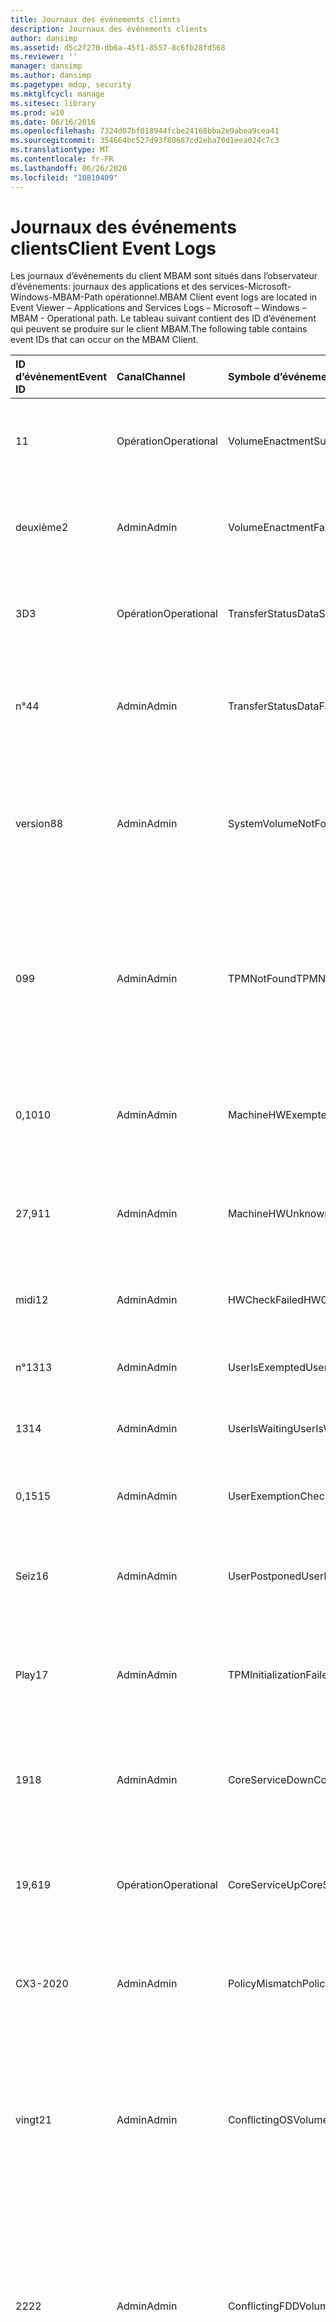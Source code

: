 ```yaml
---
title: Journaux des événements clients
description: Journaux des événements clients
author: dansimp
ms.assetid: d5c2f270-db6a-45f1-8557-8c6fb28fd568
ms.reviewer: ''
manager: dansimp
ms.author: dansimp
ms.pagetype: mdop, security
ms.mktglfcycl: manage
ms.sitesec: library
ms.prod: w10
ms.date: 06/16/2016
ms.openlocfilehash: 7324d07bf018944fcbe24168bba2e9abea9cea41
ms.sourcegitcommit: 354664bc527d93f80687cd2eba70d1eea024c7c3
ms.translationtype: MT
ms.contentlocale: fr-FR
ms.lasthandoff: 06/26/2020
ms.locfileid: "10810409"
---
```

# <span data-ttu-id="9e0f1-103">Journaux des événements clients</span><span class="sxs-lookup"><span data-stu-id="9e0f1-103">Client Event Logs</span></span>

<span data-ttu-id="9e0f1-104">Les journaux d’événements du client MBAM sont situés dans l’observateur d’événements: journaux des applications et des services-Microsoft-Windows-MBAM-Path opérationnel.</span><span class="sxs-lookup"><span data-stu-id="9e0f1-104">MBAM Client event logs are located in Event Viewer – Applications and Services Logs – Microsoft – Windows – MBAM - Operational path.</span></span>
<span data-ttu-id="9e0f1-105">Le tableau suivant contient des ID d’événement qui peuvent se produire sur le client MBAM.</span><span class="sxs-lookup"><span data-stu-id="9e0f1-105">The following table contains event IDs that can occur on the MBAM Client.</span></span>

<table>
<colgroup>
<col width="25%" />
<col width="25%" />
<col width="25%" />
<col width="25%" />
</colgroup>
<thead>
<tr class="header">
<th align="left"><span data-ttu-id="9e0f1-106">ID d’événement</span><span class="sxs-lookup"><span data-stu-id="9e0f1-106">Event ID</span></span></th>
<th align="left"><span data-ttu-id="9e0f1-107">Canal</span><span class="sxs-lookup"><span data-stu-id="9e0f1-107">Channel</span></span></th>
<th align="left"><span data-ttu-id="9e0f1-108">Symbole d’événement</span><span class="sxs-lookup"><span data-stu-id="9e0f1-108">Event symbol</span></span></th>
<th align="left"><span data-ttu-id="9e0f1-109">Message</span><span class="sxs-lookup"><span data-stu-id="9e0f1-109">Message</span></span></th>
</tr>
</thead>
<tbody>
<tr class="odd">
<td align="left"><p><span data-ttu-id="9e0f1-110">1</span><span class="sxs-lookup"><span data-stu-id="9e0f1-110">1</span></span></p></td>
<td align="left"><p><span data-ttu-id="9e0f1-111">Opération</span><span class="sxs-lookup"><span data-stu-id="9e0f1-111">Operational</span></span></p></td>
<td align="left"><p><span data-ttu-id="9e0f1-112">VolumeEnactmentSuccessful</span><span class="sxs-lookup"><span data-stu-id="9e0f1-112">VolumeEnactmentSuccessful</span></span></p></td>
<td align="left"><p><span data-ttu-id="9e0f1-113">Les stratégies MBAM ont été appliquées correctement.</span><span class="sxs-lookup"><span data-stu-id="9e0f1-113">The MBAM policies were applied successfully.</span></span></p></td>
</tr>
<tr class="even">
<td align="left"><p><span data-ttu-id="9e0f1-114">deuxième</span><span class="sxs-lookup"><span data-stu-id="9e0f1-114">2</span></span></p></td>
<td align="left"><p><span data-ttu-id="9e0f1-115">Admin</span><span class="sxs-lookup"><span data-stu-id="9e0f1-115">Admin</span></span></p></td>
<td align="left"><p><span data-ttu-id="9e0f1-116">VolumeEnactmentFailed</span><span class="sxs-lookup"><span data-stu-id="9e0f1-116">VolumeEnactmentFailed</span></span></p></td>
<td align="left"><p><span data-ttu-id="9e0f1-117">Une erreur s’est produite lors de l’application de stratégies MBAM.</span><span class="sxs-lookup"><span data-stu-id="9e0f1-117">An error occurred while applying MBAM policies.</span></span></p></td>
</tr>
<tr class="odd">
<td align="left"><p><span data-ttu-id="9e0f1-118">3D</span><span class="sxs-lookup"><span data-stu-id="9e0f1-118">3</span></span></p></td>
<td align="left"><p><span data-ttu-id="9e0f1-119">Opération</span><span class="sxs-lookup"><span data-stu-id="9e0f1-119">Operational</span></span></p></td>
<td align="left"><p><span data-ttu-id="9e0f1-120">TransferStatusDataSuccessful</span><span class="sxs-lookup"><span data-stu-id="9e0f1-120">TransferStatusDataSuccessful</span></span></p></td>
<td align="left"><p><span data-ttu-id="9e0f1-121">Les données d’état de cryptage ont bien été envoyées.</span><span class="sxs-lookup"><span data-stu-id="9e0f1-121">The encryption status data was sent successfully.</span></span></p></td>
</tr>
<tr class="even">
<td align="left"><p><span data-ttu-id="9e0f1-122">n°4</span><span class="sxs-lookup"><span data-stu-id="9e0f1-122">4</span></span></p></td>
<td align="left"><p><span data-ttu-id="9e0f1-123">Admin</span><span class="sxs-lookup"><span data-stu-id="9e0f1-123">Admin</span></span></p></td>
<td align="left"><p><span data-ttu-id="9e0f1-124">TransferStatusDataFailed</span><span class="sxs-lookup"><span data-stu-id="9e0f1-124">TransferStatusDataFailed</span></span></p></td>
<td align="left"><p><span data-ttu-id="9e0f1-125">Une erreur s’est produite lors de l’envoi des données d’état de chiffrement.</span><span class="sxs-lookup"><span data-stu-id="9e0f1-125">An error occurred while sending encryption status data.</span></span></p></td>
</tr>
<tr class="odd">
<td align="left"><p><span data-ttu-id="9e0f1-126">version8</span><span class="sxs-lookup"><span data-stu-id="9e0f1-126">8</span></span></p></td>
<td align="left"><p><span data-ttu-id="9e0f1-127">Admin</span><span class="sxs-lookup"><span data-stu-id="9e0f1-127">Admin</span></span></p></td>
<td align="left"><p><span data-ttu-id="9e0f1-128">SystemVolumeNotFound</span><span class="sxs-lookup"><span data-stu-id="9e0f1-128">SystemVolumeNotFound</span></span></p></td>
<td align="left"><p><span data-ttu-id="9e0f1-129">Le volume système est manquant.</span><span class="sxs-lookup"><span data-stu-id="9e0f1-129">The system volume is missing.</span></span> <span data-ttu-id="9e0f1-130">SystemVolume est nécessaire pour chiffrer le lecteur du système d’exploitation.</span><span class="sxs-lookup"><span data-stu-id="9e0f1-130">SystemVolume is needed to encrypt the operating system drive.</span></span></p></td>
</tr>
<tr class="even">
<td align="left"><p><span data-ttu-id="9e0f1-131">09</span><span class="sxs-lookup"><span data-stu-id="9e0f1-131">9</span></span></p></td>
<td align="left"><p><span data-ttu-id="9e0f1-132">Admin</span><span class="sxs-lookup"><span data-stu-id="9e0f1-132">Admin</span></span></p></td>
<td align="left"><p><span data-ttu-id="9e0f1-133">TPMNotFound</span><span class="sxs-lookup"><span data-stu-id="9e0f1-133">TPMNotFound</span></span></p></td>
<td align="left"><p><span data-ttu-id="9e0f1-134">Le matériel du TPM est manquant.</span><span class="sxs-lookup"><span data-stu-id="9e0f1-134">The TPM hardware is missing.</span></span> <span data-ttu-id="9e0f1-135">Le module de plateforme sécurisée (TPM) est nécessaire pour chiffrer le lecteur du système d’exploitation avec tout protecteur de TPM.</span><span class="sxs-lookup"><span data-stu-id="9e0f1-135">TPM is needed to encrypt the operating system drive with any TPM protector.</span></span></p></td>
</tr>
<tr class="odd">
<td align="left"><p><span data-ttu-id="9e0f1-136">0,10</span><span class="sxs-lookup"><span data-stu-id="9e0f1-136">10</span></span></p></td>
<td align="left"><p><span data-ttu-id="9e0f1-137">Admin</span><span class="sxs-lookup"><span data-stu-id="9e0f1-137">Admin</span></span></p></td>
<td align="left"><p><span data-ttu-id="9e0f1-138">MachineHWExempted</span><span class="sxs-lookup"><span data-stu-id="9e0f1-138">MachineHWExempted</span></span></p></td>
<td align="left"><p><span data-ttu-id="9e0f1-139">L’ordinateur est exempté du chiffrement.</span><span class="sxs-lookup"><span data-stu-id="9e0f1-139">The computer is exempted from Encryption.</span></span> <span data-ttu-id="9e0f1-140">État matériel de l’ordinateur: exonéré</span><span class="sxs-lookup"><span data-stu-id="9e0f1-140">Machine’s hardware status: Exempted</span></span></p></td>
</tr>
<tr class="even">
<td align="left"><p><span data-ttu-id="9e0f1-141">27,9</span><span class="sxs-lookup"><span data-stu-id="9e0f1-141">11</span></span></p></td>
<td align="left"><p><span data-ttu-id="9e0f1-142">Admin</span><span class="sxs-lookup"><span data-stu-id="9e0f1-142">Admin</span></span></p></td>
<td align="left"><p><span data-ttu-id="9e0f1-143">MachineHWUnknown</span><span class="sxs-lookup"><span data-stu-id="9e0f1-143">MachineHWUnknown</span></span></p></td>
<td align="left"><p><span data-ttu-id="9e0f1-144">L’ordinateur est exempté du chiffrement.</span><span class="sxs-lookup"><span data-stu-id="9e0f1-144">The computer is exempted from encryption.</span></span> <span data-ttu-id="9e0f1-145">État matériel de l’ordinateur: inconnu</span><span class="sxs-lookup"><span data-stu-id="9e0f1-145">Machine’s hardware status: Unknown</span></span></p></td>
</tr>
<tr class="odd">
<td align="left"><p><span data-ttu-id="9e0f1-146">midi</span><span class="sxs-lookup"><span data-stu-id="9e0f1-146">12</span></span></p></td>
<td align="left"><p><span data-ttu-id="9e0f1-147">Admin</span><span class="sxs-lookup"><span data-stu-id="9e0f1-147">Admin</span></span></p></td>
<td align="left"><p><span data-ttu-id="9e0f1-148">HWCheckFailed</span><span class="sxs-lookup"><span data-stu-id="9e0f1-148">HWCheckFailed</span></span></p></td>
<td align="left"><p><span data-ttu-id="9e0f1-149">La vérification de l’exemption matérielle a échoué.</span><span class="sxs-lookup"><span data-stu-id="9e0f1-149">Hardware exemption check failed.</span></span></p></td>
</tr>
<tr class="even">
<td align="left"><p><span data-ttu-id="9e0f1-150">n°13</span><span class="sxs-lookup"><span data-stu-id="9e0f1-150">13</span></span></p></td>
<td align="left"><p><span data-ttu-id="9e0f1-151">Admin</span><span class="sxs-lookup"><span data-stu-id="9e0f1-151">Admin</span></span></p></td>
<td align="left"><p><span data-ttu-id="9e0f1-152">UserIsExempted</span><span class="sxs-lookup"><span data-stu-id="9e0f1-152">UserIsExempted</span></span></p></td>
<td align="left"><p><span data-ttu-id="9e0f1-153">Le chiffrement est exempté pour l’utilisateur.</span><span class="sxs-lookup"><span data-stu-id="9e0f1-153">The user is exempt from encryption.</span></span></p></td>
</tr>
<tr class="odd">
<td align="left"><p><span data-ttu-id="9e0f1-154">13</span><span class="sxs-lookup"><span data-stu-id="9e0f1-154">14</span></span></p></td>
<td align="left"><p><span data-ttu-id="9e0f1-155">Admin</span><span class="sxs-lookup"><span data-stu-id="9e0f1-155">Admin</span></span></p></td>
<td align="left"><p><span data-ttu-id="9e0f1-156">UserIsWaiting</span><span class="sxs-lookup"><span data-stu-id="9e0f1-156">UserIsWaiting</span></span></p></td>
<td align="left"><p><span data-ttu-id="9e0f1-157">L’utilisateur a demandé une exemption.</span><span class="sxs-lookup"><span data-stu-id="9e0f1-157">The user requested an exemption.</span></span></p></td>
</tr>
<tr class="even">
<td align="left"><p><span data-ttu-id="9e0f1-158">0,15</span><span class="sxs-lookup"><span data-stu-id="9e0f1-158">15</span></span></p></td>
<td align="left"><p><span data-ttu-id="9e0f1-159">Admin</span><span class="sxs-lookup"><span data-stu-id="9e0f1-159">Admin</span></span></p></td>
<td align="left"><p><span data-ttu-id="9e0f1-160">UserExemptionCheckFailed</span><span class="sxs-lookup"><span data-stu-id="9e0f1-160">UserExemptionCheckFailed</span></span></p></td>
<td align="left"><p><span data-ttu-id="9e0f1-161">Échec de la vérification d’exemption des utilisateurs.</span><span class="sxs-lookup"><span data-stu-id="9e0f1-161">User exemption check failed.</span></span></p></td>
</tr>
<tr class="odd">
<td align="left"><p><span data-ttu-id="9e0f1-162">Seiz</span><span class="sxs-lookup"><span data-stu-id="9e0f1-162">16</span></span></p></td>
<td align="left"><p><span data-ttu-id="9e0f1-163">Admin</span><span class="sxs-lookup"><span data-stu-id="9e0f1-163">Admin</span></span></p></td>
<td align="left"><p><span data-ttu-id="9e0f1-164">UserPostponed</span><span class="sxs-lookup"><span data-stu-id="9e0f1-164">UserPostponed</span></span></p></td>
<td align="left"><p><span data-ttu-id="9e0f1-165">L’utilisateur a retardé le processus de chiffrement.</span><span class="sxs-lookup"><span data-stu-id="9e0f1-165">The user postponed the encryption process.</span></span></p></td>
</tr>
<tr class="even">
<td align="left"><p><span data-ttu-id="9e0f1-166">Play</span><span class="sxs-lookup"><span data-stu-id="9e0f1-166">17</span></span></p></td>
<td align="left"><p><span data-ttu-id="9e0f1-167">Admin</span><span class="sxs-lookup"><span data-stu-id="9e0f1-167">Admin</span></span></p></td>
<td align="left"><p><span data-ttu-id="9e0f1-168">TPMInitializationFailed</span><span class="sxs-lookup"><span data-stu-id="9e0f1-168">TPMInitializationFailed</span></span></p></td>
<td align="left"><p><span data-ttu-id="9e0f1-169">Échec de l’initialisation du module de plateforme sécurisée.</span><span class="sxs-lookup"><span data-stu-id="9e0f1-169">TPM initialization failed.</span></span> <span data-ttu-id="9e0f1-170">L’utilisateur a rejeté les modifications du BIOS.</span><span class="sxs-lookup"><span data-stu-id="9e0f1-170">The user rejected the BIOS changes.</span></span></p></td>
</tr>
<tr class="odd">
<td align="left"><p><span data-ttu-id="9e0f1-171">19</span><span class="sxs-lookup"><span data-stu-id="9e0f1-171">18</span></span></p></td>
<td align="left"><p><span data-ttu-id="9e0f1-172">Admin</span><span class="sxs-lookup"><span data-stu-id="9e0f1-172">Admin</span></span></p></td>
<td align="left"><p><span data-ttu-id="9e0f1-173">CoreServiceDown</span><span class="sxs-lookup"><span data-stu-id="9e0f1-173">CoreServiceDown</span></span></p></td>
<td align="left"><p><span data-ttu-id="9e0f1-174">Impossible de se connecter au service de récupération MBAM et de matériel.</span><span class="sxs-lookup"><span data-stu-id="9e0f1-174">Unable to connect to the MBAM Recovery and Hardware service.</span></span></p></td>
</tr>
<tr class="even">
<td align="left"><p><span data-ttu-id="9e0f1-175">19,6</span><span class="sxs-lookup"><span data-stu-id="9e0f1-175">19</span></span></p></td>
<td align="left"><p><span data-ttu-id="9e0f1-176">Opération</span><span class="sxs-lookup"><span data-stu-id="9e0f1-176">Operational</span></span></p></td>
<td align="left"><p><span data-ttu-id="9e0f1-177">CoreServiceUp</span><span class="sxs-lookup"><span data-stu-id="9e0f1-177">CoreServiceUp</span></span></p></td>
<td align="left"><p><span data-ttu-id="9e0f1-178">Connexion réussie à la récupération MBAM et au service matériel.</span><span class="sxs-lookup"><span data-stu-id="9e0f1-178">Successfully connected to the MBAM Recovery and Hardware service.</span></span></p></td>
</tr>
<tr class="odd">
<td align="left"><p><span data-ttu-id="9e0f1-179">CX3-20</span><span class="sxs-lookup"><span data-stu-id="9e0f1-179">20</span></span></p></td>
<td align="left"><p><span data-ttu-id="9e0f1-180">Admin</span><span class="sxs-lookup"><span data-stu-id="9e0f1-180">Admin</span></span></p></td>
<td align="left"><p><span data-ttu-id="9e0f1-181">PolicyMismatch</span><span class="sxs-lookup"><span data-stu-id="9e0f1-181">PolicyMismatch</span></span></p></td>
<td align="left"><p><span data-ttu-id="9e0f1-182">La stratégie MBAM est en conflit ou est endommagée.</span><span class="sxs-lookup"><span data-stu-id="9e0f1-182">The MBAM policy is in conflict or corrupt.</span></span></p></td>
</tr>
<tr class="even">
<td align="left"><p><span data-ttu-id="9e0f1-183">vingt</span><span class="sxs-lookup"><span data-stu-id="9e0f1-183">21</span></span></p></td>
<td align="left"><p><span data-ttu-id="9e0f1-184">Admin</span><span class="sxs-lookup"><span data-stu-id="9e0f1-184">Admin</span></span></p></td>
<td align="left"><p><span data-ttu-id="9e0f1-185">ConflictingOSVolumePolicies</span><span class="sxs-lookup"><span data-stu-id="9e0f1-185">ConflictingOSVolumePolicies</span></span></p></td>
<td align="left"><p><span data-ttu-id="9e0f1-186">Conflit de stratégies de chiffrement de volume du système d’exploitation détecté.</span><span class="sxs-lookup"><span data-stu-id="9e0f1-186">Detected OS volume encryption policies conflict.</span></span> <span data-ttu-id="9e0f1-187">Vérifie les stratégies BitLocker et MBAM associées aux protecteurs de lecteurs du système d’exploitation.</span><span class="sxs-lookup"><span data-stu-id="9e0f1-187">Check BitLocker and MBAM policies related to OS drive protectors.</span></span></p></td>
</tr>
<tr class="odd">
<td align="left"><p><span data-ttu-id="9e0f1-188">22</span><span class="sxs-lookup"><span data-stu-id="9e0f1-188">22</span></span></p></td>
<td align="left"><p><span data-ttu-id="9e0f1-189">Admin</span><span class="sxs-lookup"><span data-stu-id="9e0f1-189">Admin</span></span></p></td>
<td align="left"><p><span data-ttu-id="9e0f1-190">ConflictingFDDVolumePolicies</span><span class="sxs-lookup"><span data-stu-id="9e0f1-190">ConflictingFDDVolumePolicies</span></span></p></td>
<td align="left"><p><span data-ttu-id="9e0f1-191">Conflit de stratégies de chiffrement de volume de données fixes détectées.</span><span class="sxs-lookup"><span data-stu-id="9e0f1-191">Detected Fixed Data Drive volume encryption policies conflict.</span></span> <span data-ttu-id="9e0f1-192">Vérifie les stratégies BitLocker et MBAM associées aux protecteurs de lecteur de FDD.</span><span class="sxs-lookup"><span data-stu-id="9e0f1-192">Check BitLocker and MBAM policies related to FDD drive protectors.</span></span></p></td>
</tr>
<tr class="even">
<td align="left"><p><span data-ttu-id="9e0f1-193">27</span><span class="sxs-lookup"><span data-stu-id="9e0f1-193">27</span></span></p></td>
<td align="left"><p><span data-ttu-id="9e0f1-194">Admin</span><span class="sxs-lookup"><span data-stu-id="9e0f1-194">Admin</span></span></p></td>
<td align="left"><p><span data-ttu-id="9e0f1-195">EncryptionFailedNoDra</span><span class="sxs-lookup"><span data-stu-id="9e0f1-195">EncryptionFailedNoDra</span></span></p></td>
<td align="left"><p><span data-ttu-id="9e0f1-196">Une erreur s’est produite lors du chiffrement.</span><span class="sxs-lookup"><span data-stu-id="9e0f1-196">An error occurred while encrypting.</span></span> <span data-ttu-id="9e0f1-197">Un protecteur de l’agent de récupération de données est requis en mode FIPS pour les ordinateurs antérieurs à Windows 8,1.</span><span class="sxs-lookup"><span data-stu-id="9e0f1-197">A Data Recovery Agent (DRA) protector is required in FIPS mode for pre-Windows 8.1 machines.</span></span></p></td>
</tr>
<tr class="odd">
<td align="left"><p><span data-ttu-id="9e0f1-198">12,70</span><span class="sxs-lookup"><span data-stu-id="9e0f1-198">28</span></span></p></td>
<td align="left"><p><span data-ttu-id="9e0f1-199">Opération</span><span class="sxs-lookup"><span data-stu-id="9e0f1-199">Operational</span></span></p></td>
<td align="left"><p><span data-ttu-id="9e0f1-200">TpmOwnerAuthEscrowed</span><span class="sxs-lookup"><span data-stu-id="9e0f1-200">TpmOwnerAuthEscrowed</span></span></p></td>
<td align="left"><p><span data-ttu-id="9e0f1-201">Le module de plateforme sécurisée OwnerAuth a été offert par un tiers.</span><span class="sxs-lookup"><span data-stu-id="9e0f1-201">The TPM OwnerAuth has been escrowed.</span></span></p></td>
</tr>
<tr class="even">
<td align="left"><p><span data-ttu-id="9e0f1-202">mai</span><span class="sxs-lookup"><span data-stu-id="9e0f1-202">29</span></span></p></td>
<td align="left"><p><span data-ttu-id="9e0f1-203">Opération</span><span class="sxs-lookup"><span data-stu-id="9e0f1-203">Operational</span></span></p></td>
<td align="left"><p><span data-ttu-id="9e0f1-204">RecoveryKeyEscrowed</span><span class="sxs-lookup"><span data-stu-id="9e0f1-204">RecoveryKeyEscrowed</span></span></p></td>
<td align="left"><p><span data-ttu-id="9e0f1-205">La clé de récupération BitLocker pour le volume a été disposant d’une confiance.</span><span class="sxs-lookup"><span data-stu-id="9e0f1-205">The BitLocker recovery key for the volume has been escrowed.</span></span></p></td>
</tr>
<tr class="odd">
<td align="left"><p><span data-ttu-id="9e0f1-206">trente</span><span class="sxs-lookup"><span data-stu-id="9e0f1-206">30</span></span></p></td>
<td align="left"><p><span data-ttu-id="9e0f1-207">Opération</span><span class="sxs-lookup"><span data-stu-id="9e0f1-207">Operational</span></span></p></td>
<td align="left"><p><span data-ttu-id="9e0f1-208">RecoveryKeyReset</span><span class="sxs-lookup"><span data-stu-id="9e0f1-208">RecoveryKeyReset</span></span></p></td>
<td align="left"><p><span data-ttu-id="9e0f1-209">La clé de récupération BitLocker pour le volume a été mise à jour.</span><span class="sxs-lookup"><span data-stu-id="9e0f1-209">The BitLocker recovery key for the volume has been updated.</span></span></p></td>
</tr>
<tr class="even">
<td align="left"><p><span data-ttu-id="9e0f1-210">°</span><span class="sxs-lookup"><span data-stu-id="9e0f1-210">31</span></span></p></td>
<td align="left"><p><span data-ttu-id="9e0f1-211">Opération</span><span class="sxs-lookup"><span data-stu-id="9e0f1-211">Operational</span></span></p></td>
<td align="left"><p><span data-ttu-id="9e0f1-212">EnforcePolicyDateSet</span><span class="sxs-lookup"><span data-stu-id="9e0f1-212">EnforcePolicyDateSet</span></span></p></td>
<td align="left"><p><span data-ttu-id="9e0f1-213">La date d’application de la stratégie de mise en <em> &lt; &gt; </em> place est définie pour le volume</span><span class="sxs-lookup"><span data-stu-id="9e0f1-213">The enforce policy date, <em>&lt;date&gt;</em>, has been set for the volume</span></span></p></td>
</tr>
<tr class="odd">
<td align="left"><p><span data-ttu-id="9e0f1-214">32</span><span class="sxs-lookup"><span data-stu-id="9e0f1-214">32</span></span></p></td>
<td align="left"><p><span data-ttu-id="9e0f1-215">Opération</span><span class="sxs-lookup"><span data-stu-id="9e0f1-215">Operational</span></span></p></td>
<td align="left"><p><span data-ttu-id="9e0f1-216">EnforcePolicyDateCleared</span><span class="sxs-lookup"><span data-stu-id="9e0f1-216">EnforcePolicyDateCleared</span></span></p></td>
<td align="left"><p><span data-ttu-id="9e0f1-217">La <em> &lt; Date d’activation de la stratégie &gt; </em> a été effacée pour le volume.</span><span class="sxs-lookup"><span data-stu-id="9e0f1-217">The enforce policy date, <em>&lt;date&gt;</em>, has been cleared for the volume.</span></span></p></td>
</tr>
<tr class="even">
<td align="left"><p><span data-ttu-id="9e0f1-218">33</span><span class="sxs-lookup"><span data-stu-id="9e0f1-218">33</span></span></p></td>
<td align="left"><p><span data-ttu-id="9e0f1-219">Opération</span><span class="sxs-lookup"><span data-stu-id="9e0f1-219">Operational</span></span></p></td>
<td align="left"><p><span data-ttu-id="9e0f1-220">TpmLockOutResetSucceeded</span><span class="sxs-lookup"><span data-stu-id="9e0f1-220">TpmLockOutResetSucceeded</span></span></p></td>
<td align="left"><p><span data-ttu-id="9e0f1-221">Réinitialisation du verrouillage du TPM.</span><span class="sxs-lookup"><span data-stu-id="9e0f1-221">Successfully reset TPM lockout.</span></span></p></td>
</tr>
<tr class="odd">
<td align="left"><p><span data-ttu-id="9e0f1-222">34</span><span class="sxs-lookup"><span data-stu-id="9e0f1-222">34</span></span></p></td>
<td align="left"><p><span data-ttu-id="9e0f1-223">Admin</span><span class="sxs-lookup"><span data-stu-id="9e0f1-223">Admin</span></span></p></td>
<td align="left"><p><span data-ttu-id="9e0f1-224">TpmLockOutResetFailed</span><span class="sxs-lookup"><span data-stu-id="9e0f1-224">TpmLockOutResetFailed</span></span></p></td>
<td align="left"><p><span data-ttu-id="9e0f1-225">Échec de la réinitialisation du verrouillage du TPM.</span><span class="sxs-lookup"><span data-stu-id="9e0f1-225">Failed to reset TPM lockout.</span></span></p></td>
</tr>
<tr class="even">
<td align="left"><p><span data-ttu-id="9e0f1-226">35</span><span class="sxs-lookup"><span data-stu-id="9e0f1-226">35</span></span></p></td>
<td align="left"><p><span data-ttu-id="9e0f1-227">Opération</span><span class="sxs-lookup"><span data-stu-id="9e0f1-227">Operational</span></span></p></td>
<td align="left"><p><span data-ttu-id="9e0f1-228">TpmOwnerAuthRetrievalSucceeded</span><span class="sxs-lookup"><span data-stu-id="9e0f1-228">TpmOwnerAuthRetrievalSucceeded</span></span></p></td>
<td align="left"><p><span data-ttu-id="9e0f1-229">Réussite de l’extraction du TPM OwnerAuth des services MBAM.</span><span class="sxs-lookup"><span data-stu-id="9e0f1-229">Successfully retrieved TPM OwnerAuth from MBAM services.</span></span></p></td>
</tr>
<tr class="odd">
<td align="left"><p><span data-ttu-id="9e0f1-230">36</span><span class="sxs-lookup"><span data-stu-id="9e0f1-230">36</span></span></p></td>
<td align="left"><p><span data-ttu-id="9e0f1-231">Admin</span><span class="sxs-lookup"><span data-stu-id="9e0f1-231">Admin</span></span></p></td>
<td align="left"><p><span data-ttu-id="9e0f1-232">TpmOwnerAuthRetrievalFailed</span><span class="sxs-lookup"><span data-stu-id="9e0f1-232">TpmOwnerAuthRetrievalFailed</span></span></p></td>
<td align="left"><p><span data-ttu-id="9e0f1-233">Échec de l’extraction du module de plateforme sécurisée OwnerAuth des services MBAM.</span><span class="sxs-lookup"><span data-stu-id="9e0f1-233">Failed to retrieve TPM OwnerAuth from MBAM services.</span></span></p></td>
</tr>
<tr class="even">
<td align="left"><p><span data-ttu-id="9e0f1-234">37</span><span class="sxs-lookup"><span data-stu-id="9e0f1-234">37</span></span></p></td>
<td align="left"><p><span data-ttu-id="9e0f1-235">Admin</span><span class="sxs-lookup"><span data-stu-id="9e0f1-235">Admin</span></span></p></td>
<td align="left"><p><span data-ttu-id="9e0f1-236">WmiProviderDllSearchPathUpdateFailed</span><span class="sxs-lookup"><span data-stu-id="9e0f1-236">WmiProviderDllSearchPathUpdateFailed</span></span></p></td>
<td align="left"><p><span data-ttu-id="9e0f1-237">Échec de la mise à jour du chemin de recherche de la DLL pour le fournisseur WMI.</span><span class="sxs-lookup"><span data-stu-id="9e0f1-237">Failed to update the DLL search path for WMI provider.</span></span></p></td>
</tr>
<tr class="odd">
<td align="left"><p><span data-ttu-id="9e0f1-238">38</span><span class="sxs-lookup"><span data-stu-id="9e0f1-238">38</span></span></p></td>
<td align="left"><p><span data-ttu-id="9e0f1-239">Admin</span><span class="sxs-lookup"><span data-stu-id="9e0f1-239">Admin</span></span></p></td>
<td align="left"><p><span data-ttu-id="9e0f1-240">TimedOutWaitingForWmiProvider</span><span class="sxs-lookup"><span data-stu-id="9e0f1-240">TimedOutWaitingForWmiProvider</span></span></p></td>
<td align="left"><p><span data-ttu-id="9e0f1-241">Arrêt de l’agent-dépassement du délai d’attente de l’instance du fournisseur WMI MBAM.</span><span class="sxs-lookup"><span data-stu-id="9e0f1-241">Agent Stopping - Timed-out waiting for MBAM WMI Provider Instance.</span></span></p></td>
</tr>
<tr class="even">
<td align="left"><p><span data-ttu-id="9e0f1-242">39</span><span class="sxs-lookup"><span data-stu-id="9e0f1-242">39</span></span></p></td>
<td align="left"><p><span data-ttu-id="9e0f1-243">Opération</span><span class="sxs-lookup"><span data-stu-id="9e0f1-243">Operational</span></span></p></td>
<td align="left"><p><span data-ttu-id="9e0f1-244">RemovableDriveMounted</span><span class="sxs-lookup"><span data-stu-id="9e0f1-244">RemovableDriveMounted</span></span></p></td>
<td align="left"><p><span data-ttu-id="9e0f1-245">Le lecteur amovible a été monté.</span><span class="sxs-lookup"><span data-stu-id="9e0f1-245">Removable drive was mounted.</span></span></p></td>
</tr>
<tr class="odd">
<td align="left"><p><span data-ttu-id="9e0f1-246">40</span><span class="sxs-lookup"><span data-stu-id="9e0f1-246">40</span></span></p></td>
<td align="left"><p><span data-ttu-id="9e0f1-247">Opération</span><span class="sxs-lookup"><span data-stu-id="9e0f1-247">Operational</span></span></p></td>
<td align="left"><p><span data-ttu-id="9e0f1-248">RemovableDriveDismounted</span><span class="sxs-lookup"><span data-stu-id="9e0f1-248">RemovableDriveDismounted</span></span></p></td>
<td align="left"><p><span data-ttu-id="9e0f1-249">Le lecteur amovible a été démonté.</span><span class="sxs-lookup"><span data-stu-id="9e0f1-249">Removable drive was unmounted.</span></span></p></td>
</tr>
<tr class="even">
<td align="left"><p><span data-ttu-id="9e0f1-250">41</span><span class="sxs-lookup"><span data-stu-id="9e0f1-250">41</span></span></p></td>
<td align="left"><p><span data-ttu-id="9e0f1-251">Opération</span><span class="sxs-lookup"><span data-stu-id="9e0f1-251">Operational</span></span></p></td>
<td align="left"><p><span data-ttu-id="9e0f1-252">FailedToEnactEndpointUnreachable</span><span class="sxs-lookup"><span data-stu-id="9e0f1-252">FailedToEnactEndpointUnreachable</span></span></p></td>
<td align="left"><p><span data-ttu-id="9e0f1-253">L’échec de la connexion à la récupération MBAM et au service matériel a empêché les stratégies MBAM d’être appliquées au volume.</span><span class="sxs-lookup"><span data-stu-id="9e0f1-253">Failure to connect to the MBAM Recovery and Hardware service prevented MBAM policies from being applied successfully to the volume.</span></span></p></td>
</tr>
<tr class="odd">
<td align="left"><p><span data-ttu-id="9e0f1-254">42</span><span class="sxs-lookup"><span data-stu-id="9e0f1-254">42</span></span></p></td>
<td align="left"><p><span data-ttu-id="9e0f1-255">Opération</span><span class="sxs-lookup"><span data-stu-id="9e0f1-255">Operational</span></span></p></td>
<td align="left"><p><span data-ttu-id="9e0f1-256">FailedToEnactLockedVolume</span><span class="sxs-lookup"><span data-stu-id="9e0f1-256">FailedToEnactLockedVolume</span></span></p></td>
<td align="left"><p><span data-ttu-id="9e0f1-257">L’état de volume verrouillé a empêché les stratégies MBAM de s’appliquer correctement au volume.</span><span class="sxs-lookup"><span data-stu-id="9e0f1-257">Locked volume state prevented MBAM policies from being applied successfully to the volume.</span></span></p></td>
</tr>
<tr class="even">
<td align="left"><p><span data-ttu-id="9e0f1-258">43</span><span class="sxs-lookup"><span data-stu-id="9e0f1-258">43</span></span></p></td>
<td align="left"><p><span data-ttu-id="9e0f1-259">Opération</span><span class="sxs-lookup"><span data-stu-id="9e0f1-259">Operational</span></span></p></td>
<td align="left"><p><span data-ttu-id="9e0f1-260">TransferStatusDataFailedEndpointUnreachable</span><span class="sxs-lookup"><span data-stu-id="9e0f1-260">TransferStatusDataFailedEndpointUnreachable</span></span></p></td>
<td align="left"><p><span data-ttu-id="9e0f1-261">L’échec de la connexion à la compatibilité et au service d’État MBAM a empêché le transfert des données d’état de chiffrement.</span><span class="sxs-lookup"><span data-stu-id="9e0f1-261">Failure to connect to the MBAM Compliance and Status service prevented the transfer of encryption status data.</span></span></p></td>
</tr>
</tbody>
</table>

 


## <span data-ttu-id="9e0f1-262">Rubriques connexes</span><span class="sxs-lookup"><span data-stu-id="9e0f1-262">Related topics</span></span>
[<span data-ttu-id="9e0f1-263">Document de référence technique pour MBAM2.5</span><span class="sxs-lookup"><span data-stu-id="9e0f1-263">Technical Reference for MBAM 2.5</span></span>](technical-reference-for-mbam-25.md)

[<span data-ttu-id="9e0f1-264">Journaux des événements serveur</span><span class="sxs-lookup"><span data-stu-id="9e0f1-264">Server Event Logs</span></span>](server-event-logs.md)

 


## <span data-ttu-id="9e0f1-265">Vous avez une suggestion pour MBAM?</span><span class="sxs-lookup"><span data-stu-id="9e0f1-265">Got a suggestion for MBAM?</span></span>
- <span data-ttu-id="9e0f1-266">Ajoutez ou Votez en fonction [de suggestions.](http://mbam.uservoice.com/forums/268571-microsoft-bitlocker-administration-and-monitoring)</span><span class="sxs-lookup"><span data-stu-id="9e0f1-266">Add or vote on suggestions [here](http://mbam.uservoice.com/forums/268571-microsoft-bitlocker-administration-and-monitoring).</span></span> 
- <span data-ttu-id="9e0f1-267">Pour les problèmes liés à MBAM, utilisez le [Forum TechNet MBAM](https://social.technet.microsoft.com/Forums/home?forum=mdopmbam).</span><span class="sxs-lookup"><span data-stu-id="9e0f1-267">For MBAM issues, use the [MBAM TechNet Forum](https://social.technet.microsoft.com/Forums/home?forum=mdopmbam).</span></span> 






